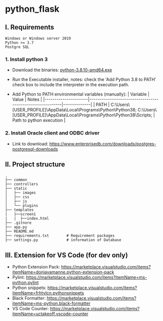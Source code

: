 # python_flask

## I. Requirements

```text
Windows or Windows server 2019
Python >= 3.7
Postgre SQL
```

### 1. Install python 3

-   Download the binaries: [python-3.8.10-amd64.exe](https://www.python.org/ftp/python/3.8.10/python-3.8.10-amd64.exe)

-   Run the Executable installer, notes: check the 'Add Python 3.8 to PATH' check box to include the interpreter in the execution path.
-   Add Python to PATH environmental variables (manually):
    | Variable | Value | Notes |
    |----------------------|------------------------------------------------------------|--------------|
    | PATH | C:\Users\\[USER_PROFILE\]\AppData\Local\Programs\Python\Python38; C:\Users\\[USER_PROFILE\]\AppData\Local\Programs\Python\Python38\Scripts; | Path to python execution |

### 2. Install Oracle client and ODBC driver

-   Link to download:
    <https://www.enterprisedb.com/downloads/postgres-postgresql-downloads>

## II. Project structure

    .
    ├── common
    ├── controllers
    ├── static
    │   ├── images
    │   ├── css
    │   ├── js
    │   └── plugins
    ├── templates
    |   ├──screen1
    |   |  ├──index.html
    ├── .gitnore
    ├── app.py
    ├── README.md
    ├── requirements.txt        # Requirement packages
    ├── settings.py             # information of Database

## III. Extension for VS Code (for dev only)

-   Python Extension Pack: <https://marketplace.visualstudio.com/items?itemName=donjayamanne.python-extension-pack>
-   Pylint: <https://marketplace.visualstudio.com/items?itemName=ms-python.pylint>
-   Python snippets: <https://marketplace.visualstudio.com/items?itemName=frhtylcn.pythonsnippets>
-   Black Formatter: <https://marketplace.visualstudio.com/items?itemName=ms-python.black-formatter>
-   VS Code Counter: <https://marketplace.visualstudio.com/items?itemName=uctakeoff.vscode-counter>
